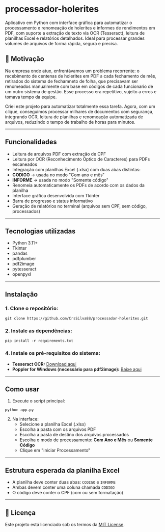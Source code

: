 # processador-holerites

Aplicativo em Python com interface gráfica para automatizar o processamento e renomeação de holerites e informes de rendimentos em PDF, com suporte a extração de texto via OCR (Tesseract), leitura de planilhas Excel e relatórios detalhados. Ideal para processar grandes volumes de arquivos de forma rápida, segura e precisa.

## 🎯 Motivação

Na empresa onde atuo, enfrentávamos um problema recorrente: o recebimento de centenas de holerites em PDF a cada fechamento de mês, retirados do sistema de fechamneto de folha, que precisavam ser renomeados manualmente com base em códigos de cada funcionario de um outro sistema de gestão. Esse processo era repetitivo, sujeito a erros e tomava tempo da equipe.

Criei este projeto para automatizar totalmente essa tarefa. Agora, com um clique, conseguimos processar milhares de documentos com segurança, integrando OCR, leitura de planilhas e renomeação automatizada de arquivos, reduzindo o tempo de trabalho de horas para minutos.

---

## Funcionalidades

- Leitura de arquivos PDF com extração de CPF
- Leitura por OCR (Reconhecimento Óptico de Caracteres) para PDFs escaneados
- Integração com planilhas Excel (.xlsx) com duas abas distintas:
- **CODIGO** → usada no modo "Com ano e mês"
- **INFORME** → usada no modo "Somente código"
- Renomeia automaticamente os PDFs de acordo com os dados da planilha
- Interface gráfica desenvolvida com Tkinter
- Barra de progresso e status informativo
- Geração de relatórios no terminal (arquivos sem CPF, sem código, processados)

---

## Tecnologias utilizadas

- Python 3.11+
- Tkinter
- pandas
- pdfplumber
- pdf2image
- pytesseract
- openpyxl

---

## Instalação

### 1. Clone o repositório:

```
git clone https://github.com/CrsSilva88/processador-holerites.git

```

### 2. Instale as dependências:

```
pip install -r requirements.txt
```

### 4. Instale os pré-requisitos do sistema:

- **Tesseract OCR:** [Download aqui](https://github.com/UB-Mannheim/tesseract/wiki)
- **Poppler for Windows (necessário para pdf2image):** [Baixe aqui](https://github.com/oschwartz10612/poppler-windows/releases)

---

## Como usar

1. Execute o script principal:

```
python app.py
```

2. Na interface:
   - Selecione a planilha Excel (.xlsx)
   - Escolha a pasta com os arquivos PDF
   - Escolha a pasta de destino dos arquivos processados
   - Escolha o modo de processamento: **Com Ano e Mês** ou **Somente Código**
   - Clique em "Iniciar Processamento"

---

## Estrutura esperada da planilha Excel

- A planilha deve conter duas abas: `CODIGO` e `INFORME`
- Ambas devem conter uma coluna chamada `CODIGO`
- O código deve conter o CPF (com ou sem formatação)

---

## 📄 Licença

Este projeto está licenciado sob os termos da [MIT License](LICENSE).
